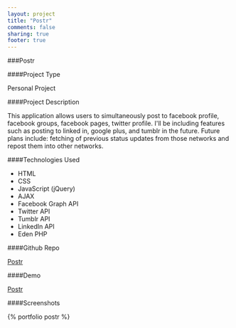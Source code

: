 ```yaml
---
layout: project
title: "Postr"
comments: false
sharing: true
footer: true
---
```


###Postr

####Project Type

Personal Project


####Project Description

This application allows users to simultaneously post to facebook profile, facebook groups, facebook pages, twitter profile. I'll be including features such as posting to linked in, google plus, and tumblr in the future. Future plans include: fetching of previous status updates from those networks and repost them into other networks.


####Technologies Used

- HTML
- CSS
- JavaScript (jQuery)
- AJAX
- Facebook Graph API
- Twitter API
- Tumblr API
- LinkedIn API
- Eden PHP


####Github Repo

[Postr](https://github.com/anchetaWern/postr)


####Demo

[Postr](https://postr-wern.rhcloud.com/)


####Screenshots

{% portfolio postr %}